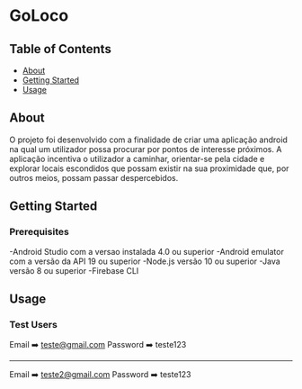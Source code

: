 # GoLoco

## Table of Contents

- [About](#about)
- [Getting Started](#getting_started)
- [Usage](#usage)

## About <a name = "about"></a>

O projeto foi desenvolvido com a finalidade de criar uma aplicação android na qual um utilizador possa procurar por pontos de interesse próximos. A aplicação incentiva o utilizador a caminhar, orientar-se pela cidade e explorar locais escondidos que possam existir na sua proximidade que, por outros meios, possam passar despercebidos.

## Getting Started <a name = "getting_started"></a>

### Prerequisites

-Android Studio com a versao instalada 4.0 ou superior
-Android emulator com a versão da API 19 ou superior
-Node.js versão 10 ou superior
-Java versão 8 ou superior
-Firebase CLI 


## Usage <a name = "usage"></a>

### Test Users
Email :arrow_right: teste@gmail.com
Password :arrow_right: teste123
_________________________________
Email :arrow_right: teste2@gmail.com
Password :arrow_right: teste123
